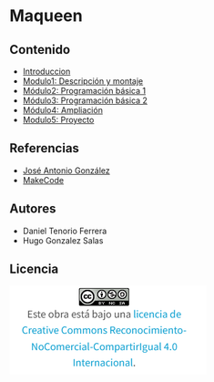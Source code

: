 # Maqueen
## Contenido
- [Introduccion](/contenidos/introduccion.md)
- [Modulo1: Descripción y montaje](/contenidos/modulo1.md)
- [Módulo2: Programación básica  1](/contenidos/modulo2.md)
- [Módulo3: Programación básica  2](/contenidos/modulo3.md)
- [Módulo4: Ampliación](/contenidos/modulo4.md)
- [Modulo5: Proyecto](/contenidos/proyecto.md)

## Referencias
- [José Antonio González](https://www.youtube.com/@joseantoniogonzalez9412)
- [MakeCode](https://makecode.microbit.org/#)

## Autores
- Daniel Tenorio Ferrera
- Hugo Gonzalez Salas
## Licencia
![image](licencia.PNG)
